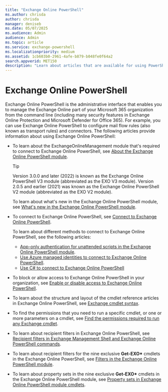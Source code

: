 ```yaml
---
title: "Exchange Online PowerShell"
ms.author: chrisda
author: chrisda
manager: deniseb
ms.date: 05/07/2025
ms.audience: Admin
audience: Admin
ms.topic: article
ms.service: exchange-powershell
ms.localizationpriority: medium
ms.assetid: 1cb603b0-2961-4afe-b879-b048fe0f64a2
search.appverid: MET150
description: "Learn about articles that are available for using PowerShell in Exchange Online."
---
```


# Exchange Online PowerShell

Exchange Online PowerShell is the administrative interface that enables you to manage the Exchange Online part of your Microsoft 365 organization from the command line (including many security features in Exchange Online Protection and Microsoft Defender for Office 365). For example, you can use Exchange Online PowerShell to configure mail flow rules (also known as transport rules) and connectors. The following articles provide information about using Exchange Online PowerShell:

- To learn about the ExchangeOnlineManagement module that's required to connect to Exchange Online PowerShell, see [About the Exchange Online PowerShell module](exchange-online-powershell-v2.md).

  > [!TIP]
  > Version 3.0.0 and later (2022) is known as the Exchange Online PowerShell V3 module (abbreviated as the EXO V3 module). Version 2.0.5 and earlier (2021) was known as the Exchange Online PowerShell V2 module (abbreviated as the EXO V2 module).

  To learn about what's new in the Exchange Online PowerShell module, see [What's new in the Exchange Online PowerShell module](whats-new-in-the-exo-module.md).

- To connect to Exchange Online PowerShell, see [Connect to Exchange Online PowerShell](connect-to-exchange-online-powershell.md).

  To learn about different methods to connect to Exchange Online PowerShell, see the following articles:

  - [App-only authentication for unattended scripts in the Exchange Online PowerShell module](app-only-auth-powershell-v2.md).
  - [Use Azure managed identities to connect to Exchange Online PowerShell](connect-exo-powershell-managed-identity.md).
  - [Use C# to connect to Exchange Online PowerShell](connect-to-exo-powershell-c-sharp.md)

- To block or allow access to Exchange Online PowerShell in your organization, see [Enable or disable access to Exchange Online PowerShell](disable-access-to-exchange-online-powershell.md).

- To learn about the structure and layout of the cmdlet reference articles in Exchange Online PowerShell, see [Exchange cmdlet syntax](exchange-cmdlet-syntax.md).

- To find the permissions that you need to run a specific cmdlet, or one or more parameters on a cmdlet, see [Find the permissions required to run any Exchange cmdlet](find-exchange-cmdlet-permissions.md).

- To learn about recipient filters in Exchange Online PowerShell, see [Recipient filters in Exchange Management Shell and Exchange Online PowerShell commands](recipient-filters.md).

- To learn about recipient filters for the nine exclusive **Get-EXO\*** cmdlets in the Exchange Online PowerShell, see [Filters in the Exchange Online PowerShell module](filters-v2.md).

- To learn about property sets in the nine exclusive **Get-EXO\*** cmdlets in the Exchange Online PowerShell module, see [Property sets in Exchange Online PowerShell module cmdlets](cmdlet-property-sets.md).
